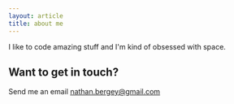 ```yaml
---
layout: article
title: about me
---
```


I like to code amazing stuff and I'm kind of obsessed with space.

## Want to get in touch?

Send me an email [nathan.bergey@gmail.com](mailto:nathan.bergey@gmail.com)
